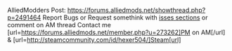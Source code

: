 AlliedModders Post: https://forums.alliedmods.net/showthread.php?p=2491464
Report Bugs or Request somethink with [isses sections](https://github.com/Hexer10/VipMenu-Bonuses/issues) or comment on AM thread
Contact me [url=https://forums.alliedmods.net/member.php?u=273262]PM on AM[/url] & [url=http://steamcommunity.com/id/hexer504/]Steam[url]
